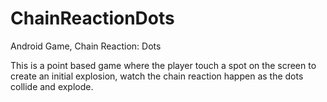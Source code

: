 # ChainReactionDots
Android Game, Chain Reaction: Dots

This is a point based game where the player touch a spot on the screen to create an initial explosion, watch the chain reaction happen as the dots collide and explode.
